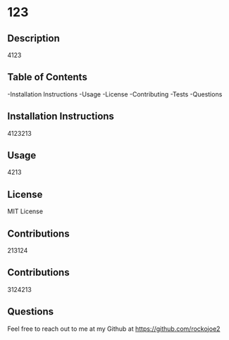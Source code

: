 # 123
  
  ## Description
  4123

  ## Table of Contents

  -Installation Instructions
  -Usage
  -License
  -Contributing
  -Tests
  -Questions

  ## Installation Instructions
  4123213

  ## Usage
  4213

  ## License
  MIT License

  ## Contributions
  213124

  ## Contributions
  3124213

  ## Questions
  Feel free to reach out to me at my Github at https://github.com/rockojoe2

  